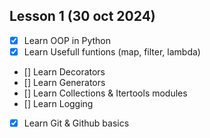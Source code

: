 ## Lesson 1 (30 oct 2024)

- [x] Learn OOP in Python
- [x] Learn Usefull funtions (map, filter, lambda)
- [] Learn Decorators
- [] Learn Generators
- [] Learn Collections & Itertools modules
- [] Learn Logging
- [x] Learn Git & Github basics